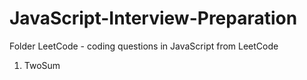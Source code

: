 # JavaScript-Interview-Preparation
Folder LeetCode - coding questions in JavaScript from LeetCode
1. TwoSum

